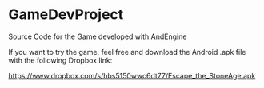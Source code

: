 GameDevProject
==============

Source Code for the Game developed with AndEngine

If you want to try the game, feel free and download the Android .apk file with the following Dropbox link:

https://www.dropbox.com/s/hbs5150wwc6dt77/Escape_the_StoneAge.apk
